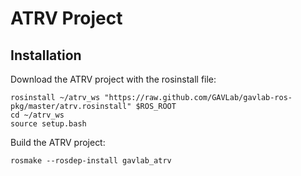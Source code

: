 # ATRV Project

## Installation

Download the ATRV project with the rosinstall file:

    rosinstall ~/atrv_ws "https://raw.github.com/GAVLab/gavlab-ros-pkg/master/atrv.rosinstall" $ROS_ROOT
    cd ~/atrv_ws
    source setup.bash

Build the ATRV project:

    rosmake --rosdep-install gavlab_atrv
